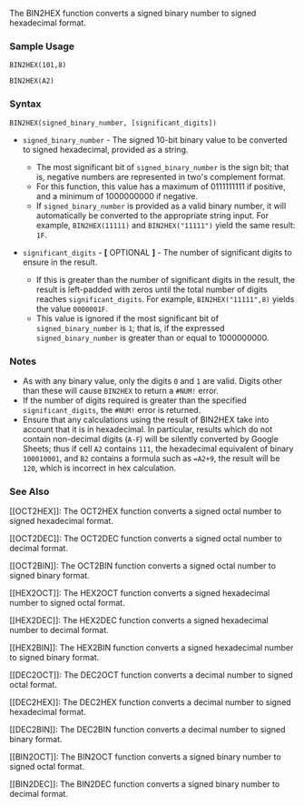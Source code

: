 The BIN2HEX function converts a signed binary number to signed hexadecimal format.

### Sample Usage

`BIN2HEX(101,8)`

`BIN2HEX(A2)`

### Syntax

`BIN2HEX(signed_binary_number, [significant_digits])`

* `signed_binary_number` - The signed 10-bit binary value to be converted to signed hexadecimal, provided as a string.

  + The most significant bit of `signed_binary_number` is the sign bit; that is, negative numbers are represented in two's complement format.
  + For this function, this value has a maximum of 0111111111 if positive, and a minimum of 1000000000 if negative.
  + If `signed_binary_number` is provided as a valid binary number, it will automatically be converted to the appropriate string input. For example, `BIN2HEX(11111)` and `BIN2HEX("11111")` yield the same result: `1F`.
* `significant_digits` - **[** OPTIONAL **]** - The number of significant digits to ensure in the result.

  + If this is greater than the number of significant digits in the result, the result is left-padded with zeros until the total number of digits reaches `significant_digits`. For example, `BIN2HEX("11111",8)` yields the value `0000001F`.
  + This value is ignored if the most significant bit of `signed_binary_number` is `1`; that is, if the expressed `signed_binary_number` is greater than or equal to 1000000000.

### Notes

* As with any binary value, only the digits `0` and `1` are valid. Digits other than these will cause `BIN2HEX` to return a `#NUM!` error.
* If the number of digits required is greater than the specified `significant_digits`, the `#NUM!` error is returned.
* Ensure that any calculations using the result of BIN2HEX take into account that it is in hexadecimal. In particular, results which do not contain non-decimal digits (`A-F`) will be silently converted by Google Sheets; thus if cell `A2` contains `111`, the hexadecimal equivalent of binary `100010001`, and `B2` contains a formula such as `=A2+9`, the result will be `120`, which is incorrect in hex calculation.

### See Also

[[OCT2HEX]]: The OCT2HEX function converts a signed octal number to signed hexadecimal format.

[[OCT2DEC]]: The OCT2DEC function converts a signed octal number to decimal format.

[[OCT2BIN]]: The OCT2BIN function converts a signed octal number to signed binary format.

[[HEX2OCT]]: The HEX2OCT function converts a signed hexadecimal number to signed octal format.

[[HEX2DEC]]: The HEX2DEC function converts a signed hexadecimal number to decimal format.

[[HEX2BIN]]: The HEX2BIN function converts a signed hexadecimal number to signed binary format.

[[DEC2OCT]]: The DEC2OCT function converts a decimal number to signed octal format.

[[DEC2HEX]]: The DEC2HEX function converts a decimal number to signed hexadecimal format.

[[DEC2BIN]]: The DEC2BIN function converts a decimal number to signed binary format.

[[BIN2OCT]]: The BIN2OCT function converts a signed binary number to signed octal format.

[[BIN2DEC]]: The BIN2DEC function converts a signed binary number to decimal format.
